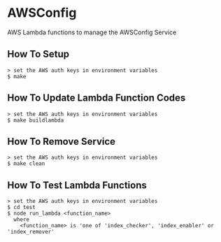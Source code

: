
# AWSConfig

AWS Lambda functions to manage the AWSConfig Service


## How To Setup

    > set the AWS auth keys in environment variables
    $ make


## How To Update Lambda Function Codes

    > set the AWS auth keys in environment variables
    $ make buildlambda


## How To Remove Service

    > set the AWS auth keys in environment variables
    $ make clean


## How To Test Lambda Functions

    > set the AWS auth keys in environment variables
    $ cd test
    $ node run_lambda <function_name>
      where
        <function_name> is 'one of 'index_checker', 'index_enabler' or 'index_remover'
